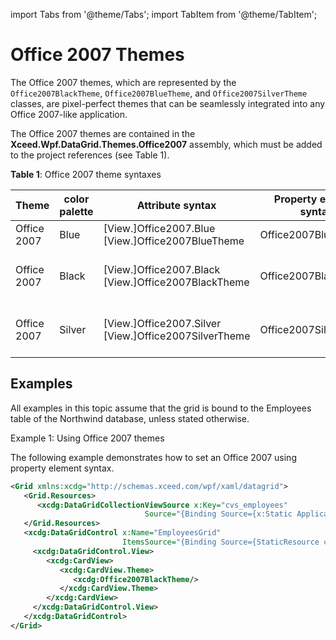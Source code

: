 import Tabs from '@theme/Tabs';
import TabItem from '@theme/TabItem';

# Office 2007 Themes

The Office 2007 themes, which are represented by the `Office2007BlackTheme`, `Office2007BlueTheme`, and `Office2007SilverTheme` classes, are pixel-perfect themes that can be seamlessly integrated into any Office 2007-like application.

The Office 2007 themes are contained in the **Xceed.Wpf.DataGrid.Themes.Office2007** assembly, which must be added to the project references (see Table 1).

**Table 1**: Office 2007 theme syntaxes

| Theme	| color palette	| Attribute syntax	| Property element syntax	| Target views	| Assembly |
|-------|---------------|-------------------|-------------------------|---------------|----------|
| Office 2007	| Blue	| [View.]Office2007.Blue [View.]Office2007BlueTheme |	Office2007BlueTheme	| TableflowView and TableView | Xceed.Wpf.DataGrid.Themes.Office2007 |
| Office 2007	| Black	| [View.]Office2007.Black [View.]Office2007BlackTheme	| Office2007BlackTheme	| TableflowView and TableView CardView and CompactCardView |	Xceed.Wpf.DataGrid.Themes.Office2007 |
| Office 2007	| Silver	| [View.]Office2007.Silver [View.]Office2007SilverTheme	| Office2007SilverTheme	| TableflowView and TableView CardView and CompactCardView	| Xceed.Wpf.DataGrid.Themes.Office2007 |

## Examples
All examples in this topic assume that the grid is bound to the Employees table of the Northwind database, unless stated otherwise.

Example 1: Using Office 2007 themes

The following example demonstrates how to set an Office 2007 using property element syntax.

```xml
<Grid xmlns:xcdg="http://schemas.xceed.com/wpf/xaml/datagrid">
   <Grid.Resources>
      <xcdg:DataGridCollectionViewSource x:Key="cvs_employees"
                              Source="{Binding Source={x:Static Application.Current}, Path=EmployeesTable}"/>
   </Grid.Resources>
   <xcdg:DataGridControl x:Name="EmployeesGrid"
                         ItemsSource="{Binding Source={StaticResource cvs_employees}}">
     <xcdg:DataGridControl.View>
        <xcdg:CardView>
           <xcdg:CardView.Theme>
              <xcdg:Office2007BlackTheme/>
           </xcdg:CardView.Theme>
        </xcdg:CardView>
     </xcdg:DataGridControl.View> 
   </xcdg:DataGridControl>
</Grid>
```